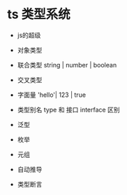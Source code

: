 # ts 类型系统
 
- js的超级 
- 对象类型

- 联合类型
string | number | boolean
- 交叉类型
- 字面量
 'hello'| 123 | true
- 类型别名 type 和 接口 interface 区别
- 泛型
- 枚举
- 元组
- 自动推导
- 类型断言